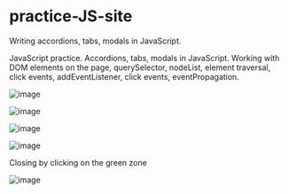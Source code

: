 # practice-JS-site
Writing accordions, tabs, modals in JavaScript.

JavaScript practice. Accordions, tabs, modals in JavaScript. Working with DOM elements on the page, querySelector, nodeList, element traversal, click events, addEventListener, click events, eventPropagation.

![image](https://user-images.githubusercontent.com/94392546/226573365-b4e05972-e6cc-491a-bba5-d558fc42fdf7.png)

![image](https://user-images.githubusercontent.com/94392546/226573407-c7678c06-d255-4e2d-8c70-fa772f9c8c49.png)

![image](https://user-images.githubusercontent.com/94392546/226574009-96def8e1-cb16-40c0-91f2-823de20cb99a.png)

![image](https://user-images.githubusercontent.com/94392546/226573501-c3240e01-a13d-4a62-9e3d-d50b61df6d97.png)

Closing by clicking on the green zone

![image](https://user-images.githubusercontent.com/94392546/226573746-6014afdb-557e-4f1d-b8f8-b4849c4181a0.png)
